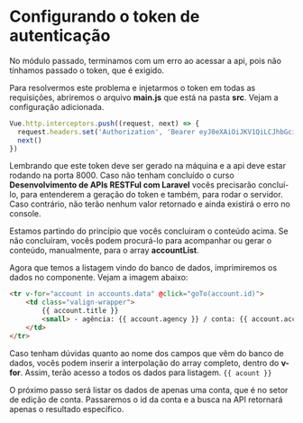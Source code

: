 # Configurando o token de autenticação

No módulo passado, terminamos com um erro ao acessar a api, pois não tínhamos passado o token, que é exigido.

Para resolvermos este problema e injetarmos o token em todas as requisições, abriremos o arquivo **main.js** que está na pasta **src**. Vejam a configuração adicionada.

```js
Vue.http.interceptors.push((request, next) => {
  request.headers.set('Authorization', 'Bearer eyJ0eXAiOiJKV1QiLCJhbGciOiJSUzI1NiIsImp0aSI6ImM5OGNlMGY1MmJkNmJlZWM5ODk0NjBjNjEyZTBiZDU3ZDczNTVlMWMzMWEzMTM1MThmNzc2Zjk5YzcxNTY4N2U0ZmNlNjMyMDY2NTc0YmM0In0.eyJhdWQiOiIyIiwianRpIjoiYzk4Y2UwZjUyYmQ2YmVlYzk4OTQ2MGM2MTJlMGJkNTdkNzM1NWUxYzMxYTMxMzUxOGY3NzZmOTljNzE1Njg3ZTRmY2U2MzIwNjY1NzRiYzQiLCJpYXQiOjE0ODY1NzMyNDAsIm5iZiI6MTQ4NjU3MzI0MCwiZXhwIjoxNDg2NTc2ODQwLCJzdWIiOiIxIiwic2NvcGVzIjpbXX0.JbRTOMGtrcWiTcum2oqoFwMvrVBKE9tWDpMgewz1kSLsHdA6AIsirK8Zz8SnLzbibcvuHrQ0bgdSuS7brVfoVkijI6z4r1TQ6kPEZJL-K8wr8ZXhpdSrTaRxu2t6JUXAkFA9QDYMGyOEC1ZMY3sbXnXty50eEF8\_KVLI0yHpN7GXidgp8uE\_gn7jeCLh7ZN1SKQ4-AQLf4h31RIFhuVFG1MqUSgJhG8qCr0z1GeI-uJBxrmqtLX9lpaZbcyaOWBnmuDlXp9fVZ7w7kXQeOuZ09mYyw\_VaLs0l7EQwLttiNhLqApWXMvkrdw0OaXICbnILA2srUd1oUOfux3PG7bpAd2N06gsQpjz8f3T3EDyYKR7GoYmXWk6FL70FWQ9c0m5w5IsmgGz7HMD2L-pUq1-1juaBMSzh1OWTTPU0gkKtGDz\_iDtpxl3eBR10WeWop7AKubFoPub7Upjs8j4V5xmKmRTgcGY68vBdVj7pw6CmS0T0QZXHBPy-nlSoEXq3FX4ObotmudL4wX3eYI2Yt9SWJmQOATCyVB8lt5sznVQz5bB5MZ-h9wcTOfrzor3-m9P87G3MWzLhXF8q2TsDNq6dxN16\_VX5O7SHlWV-8fPE3omA\_vK7B_J4N9P6aEpRwMYf9BDm3zNe3RQlytb8JtMXUTG7icWZnJOQ2er8URsJTQ')
  next()
})
```

Lembrando que este token deve ser gerado na máquina e a api deve estar rodando na porta 8000. Caso não tenham concluído o curso **Desenvolvimento de APIs RESTFul com Laravel** vocês precisarão concluí-lo, para entenderem a geração do token e também, para rodar o servidor. Caso contrário, não terão nenhum valor retornado e ainda existirá o erro no console.

Estamos partindo do princípio que vocês concluiram o conteúdo acima. Se não concluíram, vocês podem procurá-lo para acompanhar ou gerar o conteúdo, manualmente, para o array **accountList**.

Agora que temos a listagem vindo do banco de dados, imprimiremos os dados no componente. Vejam a imagem abaixo:

```html
<tr v-for="account in accounts.data" @click="goTo(account.id)">
    <td class="valign-wrapper">
        {{ account.title }}
        <small> - agência: {{ account.agency }} / conta: {{ account.account_number }}  / código do banco: {{ account.bank.code }} </small>
    </td>
</tr>
```

Caso tenham dúvidas quanto ao nome dos campos que vêm do banco de dados, vocês podem inserir a interpolação do array completo, dentro do **v-for**. Assim, terão acesso a todos os dados para listagem. `{{ acount }}`

O próximo passo será listar os dados de apenas uma conta, que é no setor de edição de conta. Passaremos o id da conta e a busca na API retornará apenas o resultado específico.